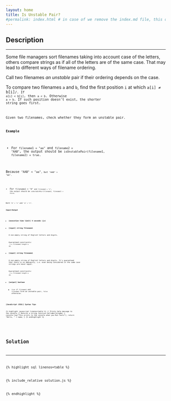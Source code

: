 ```yaml
---
layout: home
title: Is Unstable Pair?
#permalink: index.html # in case of we remove the index.md file, this doc will be the index page
---
```


<div class="row">
<div class="columnStmt" markdown="1">

## Description

---

Some file managers sort filenames taking into account case of the letters, others compare strings as if all of the letters are of the same case. That may lead to different ways of filename ordering.

Call two filenames _an unstable_ pair if their ordering depends on the case.

To compare two filenames <code>a</code> and <code>b</code>, find the first position <code>i</code> at which <code>a[i] ≠ b[i]<code>/. If <code>a[i] < b[i]</code>, then <code>a < b</code>. Otherwise <code>a > b</code>. If such position doesn't exist, the shorter string goes first.

Given two filenames, check whether they form an unstable pair.

**Example**

- For <code>filename1 = "aa"</code> and <code>filename2 = "AAB"</code>, the output should be
  <code>isUnstablePair(filename1, filename2) = true</code>.

Because <code>"AAB" < "aa"<code>, but <code>"AAB" > "AA"</code>.

- For <code>filename1 = "A"<code> and <code>filename2 = "z"</code>, the output should be
  <code>isUnstablePair(filename1, filename2) = false</code>.

Both <code>"A" < "z"</code> and <code>"a" < "z"</code>.

**Input/Output**

- **[execution time limit] 4 seconds (js)**

- **[input] string filename1**

  A non-empty string of English letters and digits.<br>

  _Guaranteed constraints:_<br>
  <code>1 ≤ filename1.length ≤ 10</code>.

- **[input] string filename1**

  A non-empty string of English letters and digits. It's guaranteed that there is no ambiguity, i.e. even being considered in the same case strings are never equal.<br>

  _Guaranteed constraints:_<br>
  <code>1 ≤ filename2.length ≤ 10</code>.

- **[output] boolean**
  - <code>true</code> if <code>filename1</code> and <code>filename2</code> form an unstable pair, <code>false</code> otherwise.

**[JavaScript (ES6)] Syntax Tips**

{% highlight javascript linenos=table %}
// Prints help message to the console
// Returns a string
function helloWorld(name) {
console.log("This prints to the console when you Run Tests");
return "Hello, " + name;
}
{% endhighlight %}

</div>
<div class="columnSol" markdown="1">

## Solution

---

{% highlight sql linenos=table %}

{% include_relative solution.js %}

{% endhighlight %}

</div>
</div>
